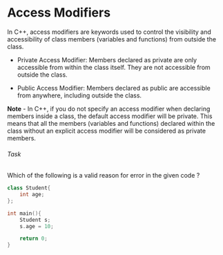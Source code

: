 # Access Modifiers

In C++, access modifiers are keywords used to control the visibility and accessibility of class members (variables and functions) from outside the class.

- Private Access Modifier: Members declared as private are only accessible from within the class itself. They are not accessible from outside the class.

- Public Access Modifier: Members declared as public are accessible from anywhere, including outside the class.


**Note** - In C++, if you do not specify an access modifier when declaring members inside a class, the default access modifier will be private. This means that all the members (variables and functions) declared within the class without an explicit access modifier will be considered as private members.



###### Task
Which of the following is a valid reason for error in the given code ?

```cpp
class Student{
    int age;
};

int main(){
    Student s;
    s.age = 10;

    return 0;
}
```